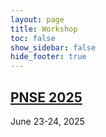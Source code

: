 ```yaml
---
layout: page
title: Workshop
toc: false
show_sidebar: false
hide_footer: true
---
```


## [PNSE 2025](https://www.informatik.uni-hamburg.de/TGI/events/pnse/pnse25/)

June 23-24, 2025

